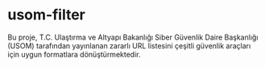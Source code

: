 # usom-filter
Bu proje, T.C. Ulaştırma ve Altyapı Bakanlığı Siber Güvenlik Daire Başkanlığı (USOM) tarafından yayınlanan zararlı URL listesini çeşitli güvenlik araçları için uygun formatlara dönüştürmektedir.
